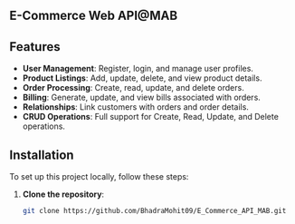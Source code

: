 ## E-Commerce Web API@MAB

## **Features**
- **User Management**: Register, login, and manage user profiles.
- **Product Listings**: Add, update, delete, and view product details.
- **Order Processing**: Create, read, update, and delete orders.
- **Billing**: Generate, update, and view bills associated with orders.
- **Relationships**: Link customers with orders and order details.
- **CRUD Operations**: Full support for Create, Read, Update, and Delete operations.

## **Installation**
To set up this project locally, follow these steps:

1. **Clone the repository**:
   ```bash
   git clone https://github.com/BhadraMohit09/E_Commerce_API_MAB.git
